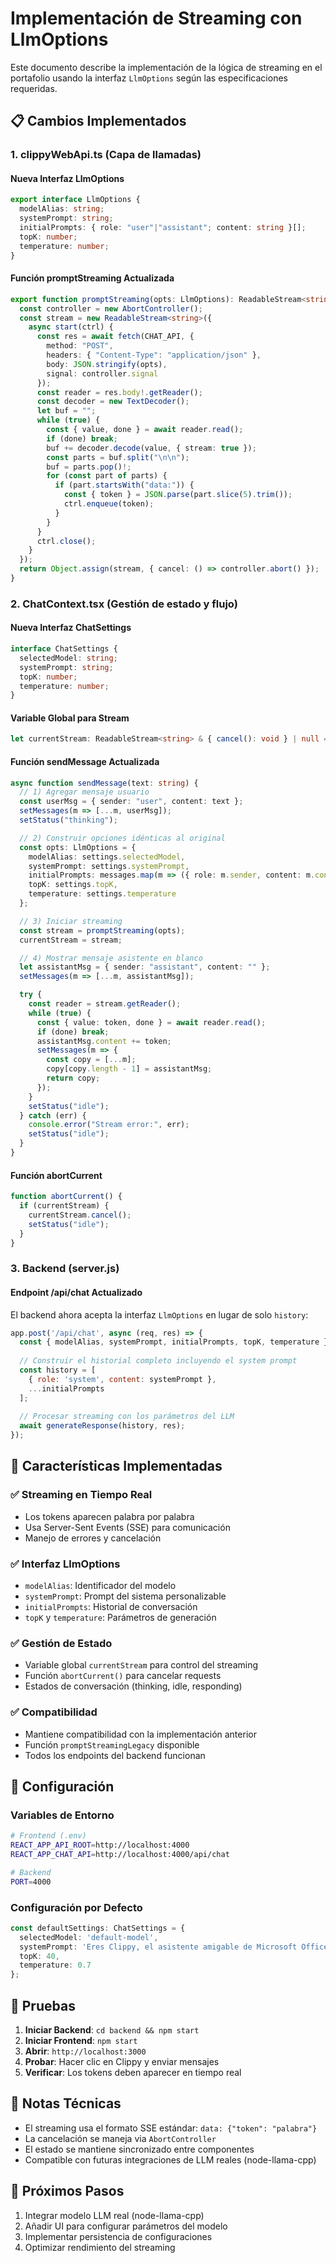 # Implementación de Streaming con LlmOptions

Este documento describe la implementación de la lógica de streaming en el portafolio usando la interfaz `LlmOptions` según las especificaciones requeridas.

## 📋 Cambios Implementados

### 1. clippyWebApi.ts (Capa de llamadas)

#### Nueva Interfaz LlmOptions
```typescript
export interface LlmOptions {
  modelAlias: string;
  systemPrompt: string;
  initialPrompts: { role: "user"|"assistant"; content: string }[];
  topK: number;
  temperature: number;
}
```

#### Función promptStreaming Actualizada
```typescript
export function promptStreaming(opts: LlmOptions): ReadableStream<string> & { cancel(): void } {
  const controller = new AbortController();
  const stream = new ReadableStream<string>({
    async start(ctrl) {
      const res = await fetch(CHAT_API, {
        method: "POST",
        headers: { "Content-Type": "application/json" },
        body: JSON.stringify(opts),
        signal: controller.signal
      });
      const reader = res.body!.getReader();
      const decoder = new TextDecoder();
      let buf = "";
      while (true) {
        const { value, done } = await reader.read();
        if (done) break;
        buf += decoder.decode(value, { stream: true });
        const parts = buf.split("\n\n");
        buf = parts.pop()!;
        for (const part of parts) {
          if (part.startsWith("data:")) {
            const { token } = JSON.parse(part.slice(5).trim());
            ctrl.enqueue(token);
          }
        }
      }
      ctrl.close();
    }
  });
  return Object.assign(stream, { cancel: () => controller.abort() });
}
```

### 2. ChatContext.tsx (Gestión de estado y flujo)

#### Nueva Interfaz ChatSettings
```typescript
interface ChatSettings {
  selectedModel: string;
  systemPrompt: string;
  topK: number;
  temperature: number;
}
```

#### Variable Global para Stream
```typescript
let currentStream: ReadableStream<string> & { cancel(): void } | null = null;
```

#### Función sendMessage Actualizada
```typescript
async function sendMessage(text: string) {
  // 1) Agregar mensaje usuario
  const userMsg = { sender: "user", content: text };
  setMessages(m => [...m, userMsg]);
  setStatus("thinking");

  // 2) Construir opciones idénticas al original
  const opts: LlmOptions = {
    modelAlias: settings.selectedModel,
    systemPrompt: settings.systemPrompt,
    initialPrompts: messages.map(m => ({ role: m.sender, content: m.content })),
    topK: settings.topK,
    temperature: settings.temperature
  };

  // 3) Iniciar streaming
  const stream = promptStreaming(opts);
  currentStream = stream;

  // 4) Mostrar mensaje asistente en blanco
  let assistantMsg = { sender: "assistant", content: "" };
  setMessages(m => [...m, assistantMsg]);

  try {
    const reader = stream.getReader();
    while (true) {
      const { value: token, done } = await reader.read();
      if (done) break;
      assistantMsg.content += token;
      setMessages(m => {
        const copy = [...m];
        copy[copy.length - 1] = assistantMsg;
        return copy;
      });
    }
    setStatus("idle");
  } catch (err) {
    console.error("Stream error:", err);
    setStatus("idle");
  }
}
```

#### Función abortCurrent
```typescript
function abortCurrent() {
  if (currentStream) {
    currentStream.cancel();
    setStatus("idle");
  }
}
```

### 3. Backend (server.js)

#### Endpoint /api/chat Actualizado
El backend ahora acepta la interfaz `LlmOptions` en lugar de solo `history`:

```javascript
app.post('/api/chat', async (req, res) => {
  const { modelAlias, systemPrompt, initialPrompts, topK, temperature } = req.body;
  
  // Construir el historial completo incluyendo el system prompt
  const history = [
    { role: 'system', content: systemPrompt },
    ...initialPrompts
  ];
  
  // Procesar streaming con los parámetros del LLM
  await generateResponse(history, res);
});
```

## 🚀 Características Implementadas

### ✅ Streaming en Tiempo Real
- Los tokens aparecen palabra por palabra
- Usa Server-Sent Events (SSE) para comunicación
- Manejo de errores y cancelación

### ✅ Interfaz LlmOptions
- `modelAlias`: Identificador del modelo
- `systemPrompt`: Prompt del sistema personalizable
- `initialPrompts`: Historial de conversación
- `topK` y `temperature`: Parámetros de generación

### ✅ Gestión de Estado
- Variable global `currentStream` para control del streaming
- Función `abortCurrent()` para cancelar requests
- Estados de conversación (thinking, idle, responding)

### ✅ Compatibilidad
- Mantiene compatibilidad con la implementación anterior
- Función `promptStreamingLegacy` disponible
- Todos los endpoints del backend funcionan

## 🔧 Configuración

### Variables de Entorno
```bash
# Frontend (.env)
REACT_APP_API_ROOT=http://localhost:4000
REACT_APP_CHAT_API=http://localhost:4000/api/chat

# Backend
PORT=4000
```

### Configuración por Defecto
```typescript
const defaultSettings: ChatSettings = {
  selectedModel: 'default-model',
  systemPrompt: 'Eres Clippy, el asistente amigable de Microsoft Office.',
  topK: 40,
  temperature: 0.7
};
```

## 🧪 Pruebas

1. **Iniciar Backend**: `cd backend && npm start`
2. **Iniciar Frontend**: `npm start`
3. **Abrir**: `http://localhost:3000`
4. **Probar**: Hacer clic en Clippy y enviar mensajes
5. **Verificar**: Los tokens deben aparecer en tiempo real

## 📝 Notas Técnicas

- El streaming usa el formato SSE estándar: `data: {"token": "palabra"}`
- La cancelación se maneja via `AbortController`
- El estado se mantiene sincronizado entre componentes
- Compatible con futuras integraciones de LLM reales (node-llama-cpp)

## 🔄 Próximos Pasos

1. Integrar modelo LLM real (node-llama-cpp)
2. Añadir UI para configurar parámetros del modelo
3. Implementar persistencia de configuraciones
4. Optimizar rendimiento del streaming